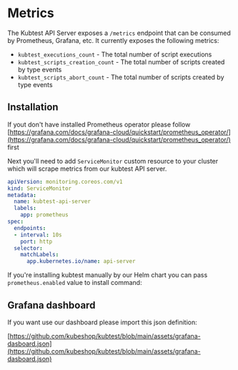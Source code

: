 # Metrics

The Kubtest API Server exposes a `/metrics` endpoint that can be consumed by Prometheus, Grafana, etc. It
currently exposes the following metrics:

* `kubtest_executions_count` - The total number of script executions
* `kubtest_scripts_creation_count` - The total number of scripts created by type events
* `kubtest_scripts_abort_count` - The total number of scripts created by type events


## Installation

If yout don't have installed Prometheus operator please follow [https://grafana.com/docs/grafana-cloud/quickstart/prometheus_operator/](https://grafana.com/docs/grafana-cloud/quickstart/prometheus_operator/) first 

Next you'll need to add `ServiceMonitor` custom resource to your cluster which will scrape metrics from our
kubtest API server.

```yaml
apiVersion: monitoring.coreos.com/v1
kind: ServiceMonitor
metadata:
  name: kubtest-api-server
  labels:
    app: prometheus
spec:
  endpoints:
  - interval: 10s
    port: http
  selector:
    matchLabels:
      app.kubernetes.io/name: api-server
```

If you're installing kubtest manually by our Helm chart you can pass `prometheus.enabled` value to install 
command: 



## Grafana dashboard 

If you want use our dashboard please import this json definition:

[https://github.com/kubeshop/kubtest/blob/main/assets/grafana-dasboard.json](https://github.com/kubeshop/kubtest/blob/main/assets/grafana-dasboard.json)
